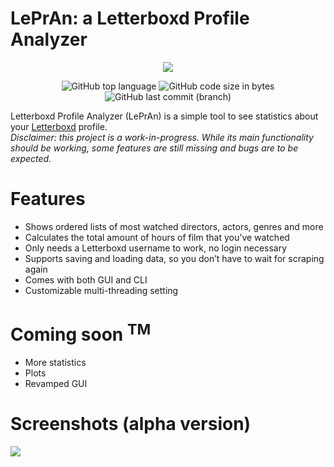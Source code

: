 # LePrAn: a Letterboxd Profile Analyzer
<p align="center"><img src="https://i.imgur.com/1uoOUjs.png">
</p>
<p align="center"><img alt="GitHub top language" src="https://img.shields.io/github/languages/top/lombardo-luca/LePrAn"> <img alt="GitHub code size in bytes" src="https://img.shields.io/github/languages/code-size/lombardo-luca/LePrAn"> <img alt="GitHub last commit (branch)" src="https://img.shields.io/github/last-commit/lombardo-luca/LePrAn/main"> 
</p>


Letterboxd Profile Analyzer (LePrAn) is a simple tool to see statistics about your [Letterboxd](https://letterboxd.com) profile.  
*Disclaimer: this project is a work-in-progress. While its main functionality should be working, some features are still missing and bugs are to be expected.*

# Features
- Shows ordered lists of most watched directors, actors, genres and more
- Calculates the total amount of hours of film that you've watched
- Only needs a Letterboxd username to work, no login necessary
- Supports saving and loading data, so you don’t have to wait for scraping again
- Comes with both GUI and CLI
- Customizable multi-threading setting

# Coming soon <sup>TM</sup>
- More statistics
- Plots
- Revamped GUI

# Screenshots (alpha version)
<img src="https://i.imgur.com/0ldr6UH.png">
